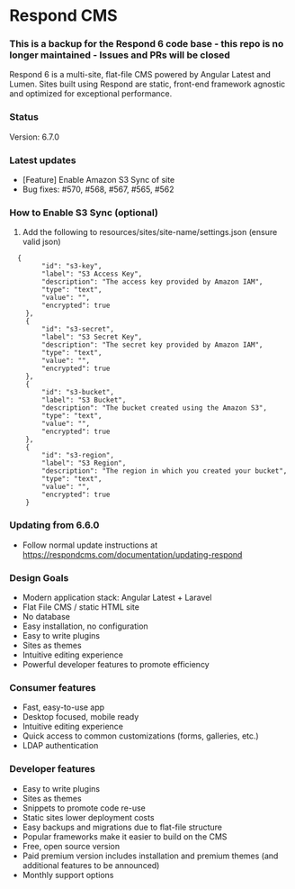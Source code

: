 # Respond CMS

### This is a backup for the Respond 6 code base - this repo is no longer maintained - Issues and PRs will be closed

Respond 6 is a multi-site, flat-file CMS powered by Angular Latest and Lumen.  Sites built using Respond are static, front-end framework agnostic and optimized for exceptional performance.

### Status
Version: 6.7.0

### Latest updates
- [Feature] Enable Amazon S3 Sync of site
- Bug fixes: #570, #568, #567, #565, #562


### How to Enable S3 Sync (optional)
1. Add the following to resources/sites/site-name/settings.json (ensure valid json)

```
  {
        "id": "s3-key",
        "label": "S3 Access Key",
        "description": "The access key provided by Amazon IAM",
        "type": "text",
        "value": "",
        "encrypted": true
    },
    {
        "id": "s3-secret",
        "label": "S3 Secret Key",
        "description": "The secret key provided by Amazon IAM",
        "type": "text",
        "value": "",
        "encrypted": true
    },
    {
        "id": "s3-bucket",
        "label": "S3 Bucket",
        "description": "The bucket created using the Amazon S3",
        "type": "text",
        "value": "",
        "encrypted": true
    },
    {
        "id": "s3-region",
        "label": "S3 Region",
        "description": "The region in which you created your bucket",
        "type": "text",
        "value": "",
        "encrypted": true
    }
```

### Updating from 6.6.0
- Follow normal update instructions at https://respondcms.com/documentation/updating-respond

### Design Goals
- Modern application stack: Angular Latest + Laravel
- Flat File CMS / static HTML site
- No database
- Easy installation, no configuration
- Easy to write plugins
- Sites as themes
- Intuitive editing experience
- Powerful developer features to promote efficiency

### Consumer features
- Fast, easy-to-use app
- Desktop focused, mobile ready
- Intuitive editing experience
- Quick access to common customizations (forms, galleries, etc.)
- LDAP authentication

### Developer features
- Easy to write plugins
- Sites as themes
- Snippets to promote code re-use
- Static sites lower deployment costs
- Easy backups and migrations due to flat-file structure
- Popular frameworks make it easier to build on the CMS
- Free, open source version
- Paid premium version includes installation and premium themes (and additional features to be announced)
- Monthly support options
